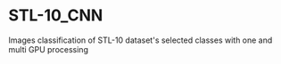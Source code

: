 # STL-10_CNN
Images classification of STL-10 dataset's selected classes with one and multi GPU processing
